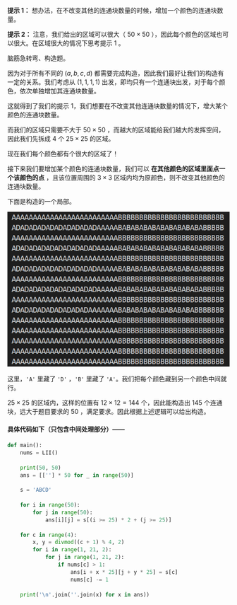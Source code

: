 **提示 1：** 想办法，在不改变其他的连通块数量的时候，增加一个颜色的连通块数量。

**提示 2：** 注意，我们给出的区域可以很大（ $50\times 50$ ），因此每个颜色的区域也可以很大。在区域很大的情况下思考提示 1 。

脑筋急转弯、构造题。

因为对于所有不同的 $(a,b,c,d)$ 都需要完成构造，因此我们最好让我们的构造有一定的关系。我们考虑从 $(1,1,1,1)$ 出发，即均只有一个连通块出发，对于每个颜色，依次单独增加其连通块数量。

这就得到了我们的提示 1，我们想要在不改变其他连通块数量的情况下，增大某个颜色的连通块数量。

而我们的区域只需要不大于 $50\times 50$ ，而越大的区域能给我们越大的发挥空间，因此我们先拆成 $4$ 个 $25\times 25$ 的区域。

现在我们每个颜色都有个很大的区域了！

接下来我们要增加某个颜色的连通块数量，我们可以 **在其他颜色的区域里面点一个该颜色的点** ，且该位置周围的 $3\times 3$ 区域内均为原颜色，则不改变其他颜色的连通块数量。

下面是构造的一个局部。

![constructions](image.jpg)

这里，`'A'` 里藏了 `'D'` ，`'B'` 里藏了 `'A'`。我们把每个颜色藏到另一个颜色中间就行。

$25\times 25$ 的区域内，这样的位置有 $12\times 12=144$ 个，因此能构造出 $145$ 个连通块，远大于题目要求的 $50$ ，满足要求。因此根据上述逻辑可以给出构造。

#### 具体代码如下（只包含中间处理部分）——

```Python []
def main():
    nums = LII()

    print(50, 50)
    ans = [[''] * 50 for _ in range(50)]

    s = 'ABCD'

    for i in range(50):
        for j in range(50):
            ans[i][j] = s[(i >= 25) * 2 + (j >= 25)]

    for c in range(4):
        x, y = divmod((c + 1) % 4, 2)
        for i in range(1, 21, 2):
            for j in range(1, 21, 2):
                if nums[c] > 1:
                    ans[i + x * 25][j + y * 25] = s[c]
                    nums[c] -= 1

    print('\n'.join(''.join(x) for x in ans))
```
